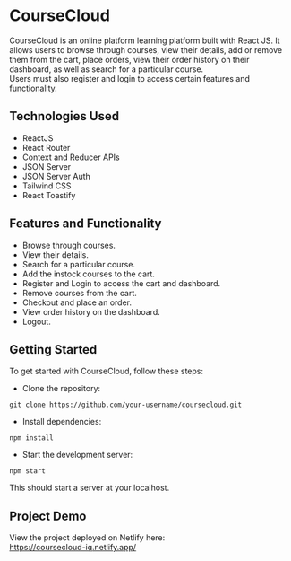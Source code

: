 # CourseCloud
CourseCloud is an online platform learning platform built with React JS. It allows users to browse through courses, view their details, add or remove them from the cart, place orders, view their order history on their dashboard, as well as search for a particular course.
<br>
Users must also register and login to access certain features and functionality.

## Technologies Used
* ReactJS
* React Router
* Context and Reducer APIs
* JSON Server
* JSON Server Auth
* Tailwind CSS
* React Toastify

## Features and Functionality
* Browse through courses.
* View their details.
* Search for a particular course.
* Add the instock courses to the cart.
* Register and Login to access the cart and dashboard.
* Remove courses from the cart.
* Checkout and place an order.
* View order history on the dashboard.
* Logout.

## Getting Started
To get started with CourseCloud, follow these steps:

* Clone the repository:
```
git clone https://github.com/your-username/coursecloud.git
```

* Install dependencies:
```
npm install
```

* Start the development server:
```
npm start
```

This should start a server at your localhost.

## Project Demo
View the project deployed on Netlify here:
<br>
https://coursecloud-iq.netlify.app/
